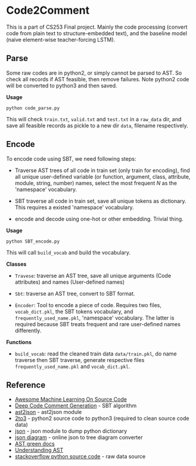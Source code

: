 # Code2Comment
This is a part of CS253 Final project. Mainly the code processing (convert code from plain text to structure-embedded text), and the baseline model (naive element-wise teacher-forcing LSTM). 

## Parse
Some raw codes are in python2, or simply cannot be parsed to AST. So check all records if AST feasible, then remove failures. Note python2 code will be converted to python3 and then saved.

**Usage**

`python code_parse.py`

This will check `train.txt`, `valid.txt` and `test.txt` in a `raw_data` dir, and save all feasible records as pickle to a new dir `data`, filename respectively.


## Encode
To encode code using SBT, we need following steps:
* Traverse AST trees of all code in train set (only train for encoding), find all unique user-defined variable (or function, argument, class, attribute, module, string, number) names, select the most frequent $N$ as the 'namespace' vocabulary.

* SBT traverse all code in train set, save all unique tokens as dictionary. This requires a existed 'namespace' vocabulary.

* encode and decode using one-hot or other embedding. Trivial thing.

**Usage**

`python SBT_encode.py`

This will call `build_vocab` and build the vocabulary.

**Classes**

* `Travese`: traverse an AST tree, save all unique arguments (Code attributes) and names (User-defined names)

* `Sbt`: traverse an AST tree, convert to SBT format.

* `Encoder`: Tool to encode a piece of code. Requires two files, `vocab_dict.pkl`, the SBT tokens vocabulary, and `frequently_used_name.pkl`, 'namespace' vocabulary. The latter is required because SBT treats frequent and rare user-defined names differently.

**Functions**

* `build_vocab`: read the cleaned train data `data/train.pkl`, do name traverse then SBT traverse, generate respective files `frequently_used_name.pkl` and `vocab_dict.pkl`.


## Reference
* [Awesome Machine Learning On Source Code](https://github.com/src-d/awesome-machine-learning-on-source-code#awesome-machine-learning-on-source-code--)
* [Deep Code Comment Generation](https://xin-xia.github.io/publication/icpc182.pdf) - SBT algorithm
* [ast2json](https://pypi.org/project/ast2json/) - ast2json module
* [2to3](https://docs.python.org/3/library/2to3.html) - python2 source code to python3 (required to clean source code data)
* [json](https://docs.python.org/3/library/json.html#repeated-names-within-an-object) - json module to dump python dictionary
* [json diagram](https://vanya.jp.net/vtree/index.html) - online json to tree diagram converter
* [AST green docs](https://greentreesnakes.readthedocs.io/en/latest/tofrom.html)
* [Understanding AST](https://www.mattlayman.com/blog/2018/decipher-python-ast/)
* [stackoverflow python source code](https://github.com/sriniiyer/codenn/tree/master/data/stackoverflow/python) - raw data source





